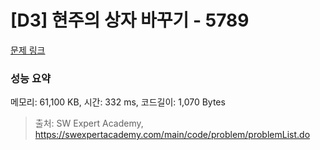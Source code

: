 # [D3] 현주의 상자 바꾸기 - 5789 

[문제 링크](https://swexpertacademy.com/main/code/problem/problemDetail.do?contestProbId=AWYygN36Qn8DFAVm) 

### 성능 요약

메모리: 61,100 KB, 시간: 332 ms, 코드길이: 1,070 Bytes



> 출처: SW Expert Academy, https://swexpertacademy.com/main/code/problem/problemList.do